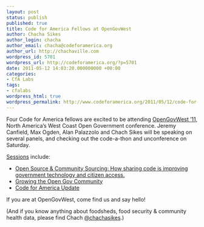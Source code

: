 ```yaml
---
layout: post
status: publish
published: true
title: Code for America Fellows at OpenGovWest
author: Chacha Sikes
author_login: chacha
author_email: chacha@codeforamerica.org
author_url: http://chachaville.com
wordpress_id: 5701
wordpress_url: http://codeforamerica.org/?p=5701
date: 2011-05-12 14:03:20.000000000 +00:00
categories:
- CfA Labs
tags:
- cfalabs
wordpress_html: true
wordpress_permalink: http://www.codeforamerica.org/2011/05/12/code-for-america-fellows-at-opengovwest/
---
```


<p>Four Code for America fellows are excited to be attending <a href="http://www.opengovwest.org/">OpenGovWest ’11,</a> North America’s West Coast Open Government conference. Jeremy Canfield, Max Ogden, Alan Palazzolo and Chach Sikes will be speaking on several panels, and checking out the code-a-thon and unconference on Saturday.</p>
<p><a href="http://opengovwest2011.sched.org/">Sessions</a> include:</p>
<ul>
<li><a href="http://opengovwest2011.sched.org/event/84411feef19feefe6ccdcf6e3bb2132a#">Open Source &amp; Community Sourcing: How sharing code is improving government technology and citizen access.</a></li>
<li><a href="http://opengovwest2011.sched.org/event/52134fd589fc67be5288c7dd2f5260c5">Growing the Open Gov Community</a></li>
<li><a href="http://opengovwest2011.sched.org/event/37b940ad8b09139866ffcf7c90a54a81">Code for America Update</a></li>
</ul>
<p>If you are at OpenGovWest, come find us and say hello!</p>
<p>(And if you know anything about foodsheds, food security &amp; community health data, please find Chach <a href="http://twitter.com/chachasikes"> @chachasikes</a>.)</p>
